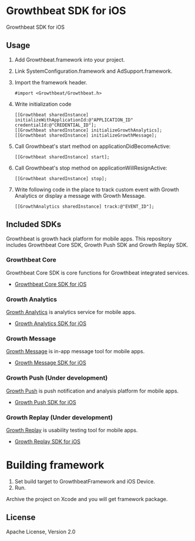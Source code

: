 # Growthbeat SDK for iOS

Growthbeat SDK for iOS

## Usage

1. Add Growthbeat.framework into your project. 

1. Link SystemConfiguration.framework and AdSupport.framework. 

1. Import the framework header.

	```objc
	#import <Growthbeat/Growthbeat.h>
	```

1. Write initialization code

	```objc
	[[Growthbeat sharedInstance] initializeWithApplicationId:@"APPLICATION_ID" credentialId:@"CREDENTIAL_ID"];
	[[Growthbeat sharedInstance] initializeGrowthAnalytics];
	[[Growthbeat sharedInstance] initializeGrowthMessage];
	```
	
1. Call Growthbeat's start method on applicationDidBecomeActive:

	```objc
	[[Growthbeat sharedInstance] start];
	```
	
1. Call Growthbeat's stop method on applicationWillResignActive:

	```objc
	[[Growthbeat sharedInstance] stop];
	```

1. Write following code in the place to track custom event with Growth Analytics or display a message with Growth Message.

	```objc
    [[GrowthAnalytics sharedInstance] track:@"EVENT_ID"];
	```

## Included SDKs

Growthbeat is growth hack platform for mobile apps. This repository includes Growthbeat Core SDK, Growth Push SDK and Growth Replay SDK.

### Growthbeat Core

Growthbeat Core SDK is core functions for Growthbeat integrated services.

* [Growthbeat Core SDK for iOS](https://github.com/SIROK/growthbeat-core-ios/)

### Growth Analytics

[Growth Analytics](https://analytics.growthbeat.com/) is analytics service for mobile apps.

* [Growth Analytics SDK for iOS](https://github.com/SIROK/growthanalytics-ios)

### Growth Message

[Growth Message](https://message.growthbeat.com/) is in-app message tool for mobile apps.

* [Growth Message SDK for iOS](https://github.com/SIROK/growthmessage-ios)

### Growth Push (Under development)

[Growth Push](https://growthpush.com/) is push notification and analysis platform for mobile apps.

* [Growth Push SDK for iOS](https://github.com/SIROK/growthpush-ios)

### Growth Replay (Under development)

[Growth Replay](https://growthreplay.com/) is usability testing tool for mobile apps.

* [Growth Replay SDK for iOS](https://github.com/SIROK/growthreplay-ios)

# Building framework

1. Set build target to GrowthbeatFramework and iOS Device.
1. Run.

Archive the project on Xcode and you will get framework package.

## License

Apache License, Version 2.0

